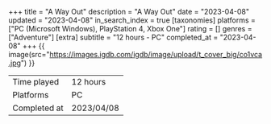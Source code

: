 +++
title = "A Way Out"
description = "A Way Out"
date = "2023-04-08"
updated = "2023-04-08"
in_search_index = true
[taxonomies]
platforms = ["PC (Microsoft Windows), PlayStation 4, Xbox One"]
rating = []
genres = ["Adventure"]
[extra]
subtitle = "12 hours - PC"
completed_at = "2023-04-08"
+++
{{ image(src="https://images.igdb.com/igdb/image/upload/t_cover_big/co1vca.jpg") }}

|              |            |
| ------------ | ---------- |
| Time played  | 12 hours |
| Platforms    | PC |
| Completed at | 2023/04/08 |

